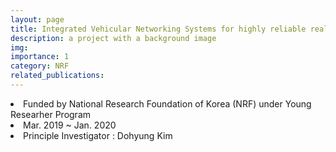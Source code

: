 ```yaml
---
layout: page
title: Integrated Vehicular Networking Systems for highly reliable real-time services
description: a project with a background image
img: 
importance: 1
category: NRF
related_publications:
---
```


<li> Funded by National Research Foundation of Korea (NRF) under Young Researher Program
<li> Mar. 2019 ~ Jan. 2020
<li> Principle Investigator : Dohyung Kim

